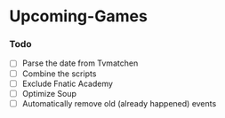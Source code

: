 # Upcoming-Games

### Todo

- [ ] Parse the date from Tvmatchen
- [ ] Combine the scripts
- [ ] Exclude Fnatic Academy
- [ ] Optimize Soup
- [ ] Automatically remove old (already happened) events
